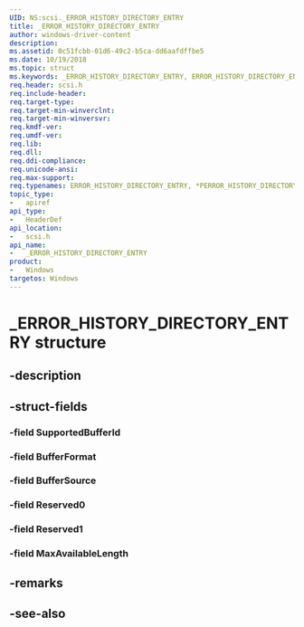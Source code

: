 ```yaml
---
UID: NS:scsi._ERROR_HISTORY_DIRECTORY_ENTRY
title: _ERROR_HISTORY_DIRECTORY_ENTRY
author: windows-driver-content
description: 
ms.assetid: 0c51fcbb-01d6-49c2-b5ca-dd6aafdffbe5
ms.date: 10/19/2018
ms.topic: struct
ms.keywords: _ERROR_HISTORY_DIRECTORY_ENTRY, ERROR_HISTORY_DIRECTORY_ENTRY, *PERROR_HISTORY_DIRECTORY_ENTRY, 
req.header: scsi.h
req.include-header:
req.target-type:
req.target-min-winverclnt:
req.target-min-winversvr:
req.kmdf-ver:
req.umdf-ver:
req.lib:
req.dll:
req.ddi-compliance:
req.unicode-ansi:
req.max-support:
req.typenames: ERROR_HISTORY_DIRECTORY_ENTRY, *PERROR_HISTORY_DIRECTORY_ENTRY
topic_type: 
-	apiref
api_type: 
-	HeaderDef
api_location: 
-	scsi.h
api_name: 
-	_ERROR_HISTORY_DIRECTORY_ENTRY
product:
-	Windows
targetos: Windows
---
```


# _ERROR_HISTORY_DIRECTORY_ENTRY structure

## -description


## -struct-fields

### -field SupportedBufferId
 
### -field BufferFormat
 
### -field BufferSource
 
### -field Reserved0
 
### -field Reserved1
 
### -field MaxAvailableLength
 

## -remarks

## -see-also
